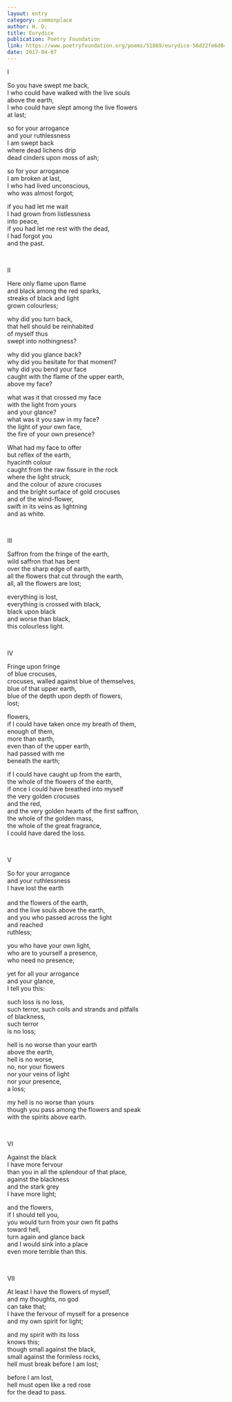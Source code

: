```yaml
---
layout: entry
category: commonplace
author: H. D.
title: Eurydice
publication: Poetry Foundation
link: https://www.poetryfoundation.org/poems/51869/eurydice-56d22fe6d049d
date: 2017-04-07
---
```


I

So you have swept me back,
<br>I who could have walked with the live souls
<br>above the earth,
<br>I who could have slept among the live flowers
<br>at last;

so for your arrogance
<br>and your ruthlessness
<br>I am swept back
<br>where dead lichens drip
<br>dead cinders upon moss of ash;

so for your arrogance
<br>I am broken at last,
<br>I who had lived unconscious,
<br>who was almost forgot;

if you had let me wait
<br>I had grown from listlessness
<br>into peace,
<br>if you had let me rest with the dead,
<br>I had forgot you
<br>and the past.

<br>

II

Here only flame upon flame
<br>and black among the red sparks,
<br>streaks of black and light
<br>grown colourless;

why did you turn back,
<br>that hell should be reinhabited
<br>of myself thus
<br>swept into nothingness?

why did you glance back?
<br>why did you hesitate for that moment?
<br>why did you bend your face
<br>caught with the flame of the upper earth,
<br>above my face?

what was it that crossed my face
<br>with the light from yours
<br>and your glance?
<br>what was it you saw in my face?
<br>the light of your own face,
<br>the fire of your own presence?

What had my face to offer
<br>but reflex of the earth,
<br>hyacinth colour
<br>caught from the raw fissure in the rock
<br>where the light struck,
<br>and the colour of azure crocuses
<br>and the bright surface of gold crocuses
<br>and of the wind-flower,
<br>swift in its veins as lightning
<br>and as white.

<br>

III

Saffron from the fringe of the earth,
<br>wild saffron that has bent
<br>over the sharp edge of earth,
<br>all the flowers that cut through the earth,
<br>all, all the flowers are lost;

everything is lost,
<br>everything is crossed with black,
<br>black upon black
<br>and worse than black,
<br>this colourless light.

<br>

IV

Fringe upon fringe
<br>of blue crocuses,
<br>crocuses, walled against blue of themselves,
<br>blue of that upper earth,
<br>blue of the depth upon depth of flowers,
<br>lost;

flowers,
<br>if I could have taken once my breath of them,
<br>enough of them,
<br>more than earth,
<br>even than of the upper earth,
<br>had passed with me
<br>beneath the earth;

if I could have caught up from the earth,
<br>the whole of the flowers of the earth,
<br>if once I could have breathed into myself
<br>the very golden crocuses
<br>and the red,
<br>and the very golden hearts of the first saffron,
<br>the whole of the golden mass,
<br>the whole of the great fragrance,
<br>I could have dared the loss.

<br>

V

So for your arrogance
<br>and your ruthlessness
<br>I have lost the earth   
<br>and the flowers of the earth,
<br>and the live souls above the earth,
<br>and you who passed across the light
<br>and reached
<br>ruthless;

you who have your own light,
<br>who are to yourself a presence,
<br>who need no presence;

yet for all your arrogance
<br>and your glance,
<br>I tell you this:

such loss is no loss,
<br>such terror, such coils and strands and pitfalls
<br>of blackness,
<br>such terror
<br>is no loss;

hell is no worse than your earth
<br>above the earth,
<br>hell is no worse,
<br>no, nor your flowers
<br>nor your veins of light
<br>nor your presence,
<br>a loss;

my hell is no worse than yours
<br>though you pass among the flowers and speak
<br>with the spirits above earth.

<br>

VI

Against the black
<br>I have more fervour
<br>than you in all the splendour of that place,
<br>against the blackness
<br>and the stark grey
<br>I have more light;

and the flowers,
<br>if I should tell you,
<br>you would turn from your own fit paths
<br>toward hell,
<br>turn again and glance back
<br>and I would sink into a place
<br>even more terrible than this.

<br>

VII

At least I have the flowers of myself,
<br>and my thoughts, no god
<br>can take that;
<br>I have the fervour of myself for a presence
<br>and my own spirit for light;

and my spirit with its loss
<br>knows this;
<br>though small against the black,
<br>small against the formless rocks,
<br>hell must break before I am lost;

before I am lost,
<br>hell must open like a red rose
<br>for the dead to pass.